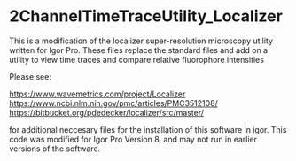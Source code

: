 # 2ChannelTimeTraceUtility_Localizer
This is a modification of the localizer super-resolution microscopy utility written for Igor Pro. These files replace the standard files and add on a utility to view time traces and compare relative fluorophore intensities   

Please see: 

https://www.wavemetrics.com/project/Localizer
https://www.ncbi.nlm.nih.gov/pmc/articles/PMC3512108/
https://bitbucket.org/pdedecker/localizer/src/master/

for additional neccesary files for the installation of this software in igor.
This code was modified for Igor Pro Version 8, and may not run in earlier versions of the software.
